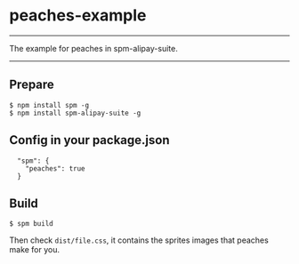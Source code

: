 # peaches-example

---

The example for peaches in spm-alipay-suite.

---

## Prepare

```
$ npm install spm -g
$ npm install spm-alipay-suite -g
```

## Config in your package.json

```
  "spm": {
    "peaches": true
  }
```

## Build

```
$ spm build
```

Then check `dist/file.css`, it contains the sprites images that peaches make for you.
